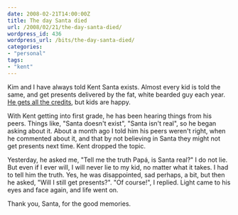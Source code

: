 ```yaml
---
date: 2008-02-21T14:00:00Z
title: The day Santa died
url: /2008/02/21/the-day-santa-died/
wordpress_id: 436
wordpress_url: /bits/the-day-santa-died/
categories:
- "personal"
tags:
- "kent"
---
```


Kim and I have always told Kent Santa exists. Almost every kid is told the same, and get presents delivered by the fat, white bearded guy each year. [He gets all the credits](/2007/12/19/santa-gets-the-extra-love/ "Santa get the extra love"), but kids are happy.

With Kent getting into first grade, he has been hearing things from his peers. Things like, "Santa doesn't exist", "Santa isn't real", so he began asking about it. About a month ago I told him his peers weren't right, when he commented about it, and that by not believing in Santa they might not get presents next time. Kent dropped the topic.

Yesterday, he asked me, "Tell me the truth Pap&aacute;, is Santa real?" I do not lie. But even if I ever will, I will never lie to my kid, no matter what it takes. I had to tell him the truth. Yes, he was disappointed, sad perhaps, a bit, but then he asked, "Will I still get presents?". "Of course!", I replied. Light came to his eyes and face again, and life went on.

Thank you, Santa, for the good memories.
